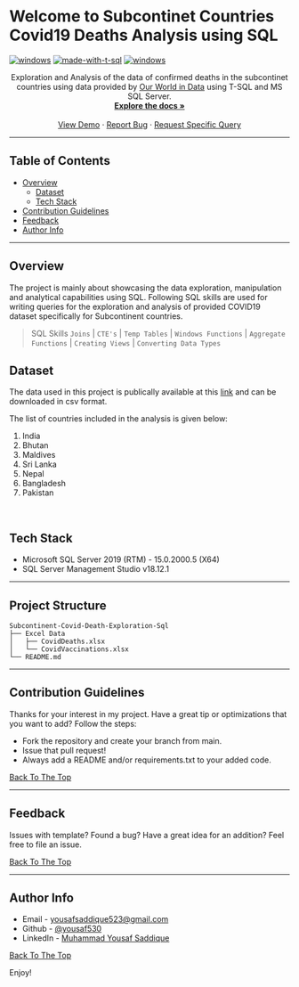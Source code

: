 <div id="top"></div>

# Welcome to Subcontinet Countries Covid19 Deaths Analysis using SQL


[![windows](https://img.shields.io/badge/os-windows-blue?style=flat-square)](#) [![made-with-t-sql](https://img.shields.io/badge/Made%20with-T--SQL-red?style=flat-square)](#) [![windows](https://img.shields.io/badge/-Microsoft%20SQL%20Server-orange?style=flat-square&logo=microsoft%20sql%20server&logoColor=white)](#)



<div align="center">  

  <p align="center">
    Exploration and Analysis of the data of confirmed deaths in the subcontinet countries using data provided by  <a href="https://ourworldindata.org/">Our World in Data</a> using T-SQL and MS SQL Server.
    <br />
    <a href="https://docs.microsoft.com/en-us/sql/t-sql/language-reference?view=sql-server-ver16"><strong>Explore the docs »</strong></a>
    <br />
    <br />
    <a href="#">View Demo</a>
    ·
    <a href="https://github.com/yousaf530/Subcontinent-Covid-Death-Exploration-Sql/issues">Report Bug</a>
    ·
    <a href="https://github.com/yousaf530">Request Specific Query</a>
  </p>
</div>

---

## Table of Contents

  - [Overview](#overview)
    - [Dataset](#dataset)
    - [Tech Stack](#tech-stack)
  - [Contribution Guidelines](#contribution-guidelines)
  - [Feedback](#feedback)
  - [Author Info](#author-info)

---

## Overview
The project is mainly about showcasing the data exploration, manipulation and analytical capabilities using SQL. Following SQL skills are used for writing queries for the exploration and analysis of provided COVID19 dataset specifically for Subcontinent countries.

> SQL Skills 
`Joins` | `CTE's` | `Temp Tables` | `Windows Functions` | `Aggregate Functions` | `Creating Views` | `Converting Data Types`

## Dataset
The data used in this project is publically available at this [link](https://ourworldindata.org/explorers/coronavirus-data-explorer?zoomToSelection=true&time=2020-03-01..latest&facet=none&pickerSort=desc&pickerMetric=total_deaths&hideControls=true&Metric=Confirmed+deaths&Interval=7-day+rolling+average&Relative+to+Population=true&Color+by+test+positivity=false&country=IND~USA~GBR~CAN~DEU~FRA) and can be downloaded in csv format.

The list of countries included in the analysis is given below:

<ol>
  <li>India</li>
  <li>Bhutan</li>
  <li>Maldives</li>
  <li>Sri Lanka</li>
  <li>Nepal</li>
  <li>Bangladesh</li>
  <li>Pakistan</li>
</ol>

<br/>

## Tech Stack
- Microsoft SQL Server 2019 (RTM) - 15.0.2000.5 (X64)
- SQL Server Management Studio v18.12.1
---

## Project Structure

```
Subcontinent-Covid-Death-Exploration-Sql
├── Excel Data
│   ├── CovidDeaths.xlsx
│   └── CovidVaccinations.xlsx
└── README.md
```
---
## Contribution Guidelines

Thanks for your interest in my project. Have a great tip or optimizations that you want to add? Follow the steps:
- Fork the repository and create your branch from main.
- Issue that pull request!
- Always add a README and/or requirements.txt to your added code.

<a href="#top">Back To The Top</a>

---


## Feedback

Issues with template? Found a bug? Have a great idea for an addition? Feel free to file an issue.

<a href="#top">Back To The Top</a>

---

## Author Info

- Email - [yousafsaddique523@gmail.com](#)
- Github - [@yousaf530](https://github.com/yousaf530)
- LinkedIn - [Muhammad Yousaf Saddique](https://www.linkedin.com/in/yousaf530/)

<a href="#top">Back To The Top</a>

Enjoy!

